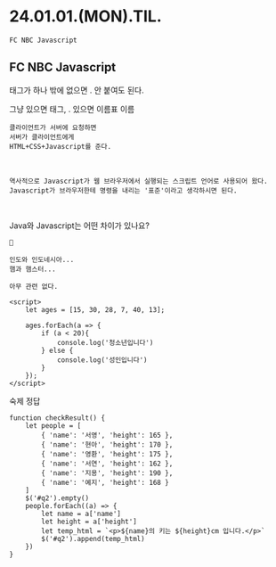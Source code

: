 <h1>24.01.01.(MON).TIL.</h1>

    FC NBC Javascript

<h2> FC NBC Javascript </h2>

태그가 하나 밖에 없으면 . 안 붙여도 된다.

그냥 있으면 태그, . 있으면 이름표 이름

```
클라이언트가 서버에 요청하면
서버가 클라이언트에게
HTML+CSS+Javascript를 준다.
```

<br/>

```
역사적으로 Javascript가 웹 브라우저에서 실행되는 스크립트 언어로 사용되어 왔다. Javascript가 브라우저한테 명령을 내리는 '표준'이라고 생각하시면 된다.
```

<br/>

Java와 Javascript는 어떤 차이가 있나요?

```
🤔

인도와 인도네시아...
햄과 햄스터...

아무 관련 없다.
```

```
<script>
    let ages = [15, 30, 28, 7, 40, 13];

    ages.forEach(a => {
        if (a < 20){
            console.log('청소년입니다')
        } else {
            console.log('성인입니다')
        }
    });
</script>
```

숙제 정답
<br/>

```
function checkResult() {
    let people = [
        { 'name': '서영', 'height': 165 },
        { 'name': '현아', 'height': 170 },
        { 'name': '영환', 'height': 175 },
        { 'name': '서연', 'height': 162 },
        { 'name': '지용', 'height': 190 },
        { 'name': '예지', 'height': 168 }
    ]
    $('#q2').empty()
    people.forEach((a) => {
        let name = a['name']
        let height = a['height']
        let temp_html = `<p>${name}의 키는 ${height}cm 입니다.</p>`
        $('#q2').append(temp_html)
    })
}
```

